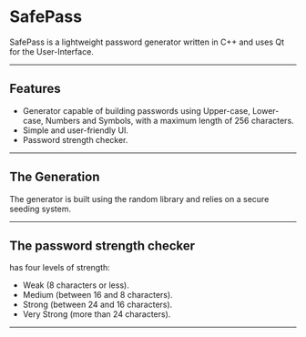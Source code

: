 # SafePass
SafePass is a lightweight password generator written in C++ and uses Qt for the User-Interface.

---
## Features
- Generator capable of building passwords using Upper-case, Lower-case, Numbers and Symbols, with a maximum length of 256 characters.
- Simple and user-friendly UI.
- Password strength checker.

---
## The Generation
The generator is built using the random library and relies on a secure seeding system.

---
## The password strength checker
has four levels of strength:
- Weak (8 characters or less).
- Medium (between 16 and 8 characters).
- Strong (between 24 and 16 characters).
- Very Strong (more than 24 characters).

---
